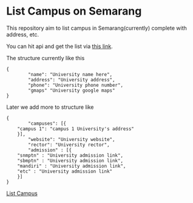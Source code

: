 # List Campus on Semarang

This repository aim to list campus in Semarang(currently) complete with address, etc.

You can hit api and get the list via [this link](https://raw.githubusercontent.com/tiuinws/list-campus-on-semarang/master/list-kampus.json).

The structure currently like this

```
{
		"name": "University name here",
		"address": "University address",
		"phone": "University phone number",
		"gmaps" "University google maps"
}
```

Later we add more to structure like

```
{
		"campuses": [{
    "campus 1": "campus 1 University's address"
    }],
		"website": "University website",
		"rector": "University rector",
		"admission" : [{
    "snmptn" : "University admission link",
    "sbmptn" : "University admission link",
    "mandiri" : "University admission link",
    "etc" : "University admission link"
    }]
}
```

[List Campus](./list-kampus.json)
